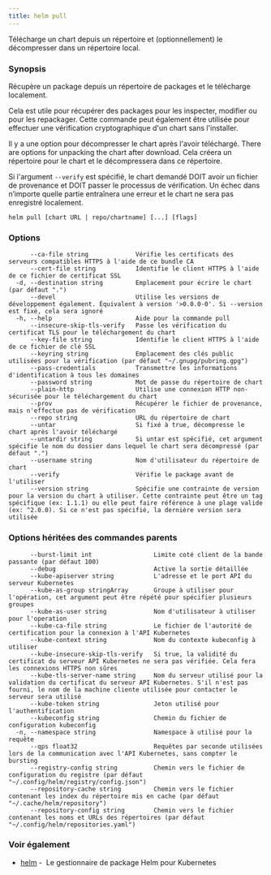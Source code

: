 ```yaml
---
title: helm pull
---
```

Télécharge un chart depuis un répertoire et (optionnellement) le décompresser dans un répertoire local.

### Synopsis

Récupère un package depuis un répertoire de packages et le télécharge localement.

Cela est utile pour récupérer des packages pour les inspecter, modifier ou pour les repackager. Cette commande peut également être utilisée pour effectuer une vérification cryptographique d'un chart sans l'installer.

Il y a une option pour décompresser le chart après l'avoir téléchargé. 
There are options for unpacking the chart after download. Cela créera un répertoire pour le chart et le décompressera dans ce répertoire.

Si l'argument `--verify` est spécifié, le chart demandé DOIT avoir un fichier de provenance et DOIT passer le processus de vérification. Un échec dans n’importe quelle partie entraînera une erreur et le chart ne sera pas enregistré localement.


```
helm pull [chart URL | repo/chartname] [...] [flags]
```

### Options

```
      --ca-file string             Vérifie les certificats des serveurs compatibles HTTPS à l'aide de ce bundle CA
      --cert-file string           Identifie le client HTTPS à l'aide de ce fichier de certificat SSL
  -d, --destination string         Emplacement pour écrire le chart (par défaut ".")
      --devel                      Utilise les versions de développement également. Équivalent à version '>0.0.0-0'. Si --version est fixé, cela sera ignoré
  -h, --help                       Aide pour la commande pull
      --insecure-skip-tls-verify   Passe les vérification du certificat TLS pour le téléchargement du chart
      --key-file string            Identifie le client HTTPS à l'aide de ce fichier de clé SSL
      --keyring string             Emplacement des clés public utilisées pour la vérification (par défaut "~/.gnupg/pubring.gpg")
      --pass-credentials           Transmettre les informations d'identification à tous les domaines
      --password string            Mot de passe du répertoire de chart
      --plain-http                 Utilise une connexion HTTP non-sécurisée pour le téléchargement du chart
      --prov                       Récupérer le fichier de provenance, mais n'effectue pas de vérification
      --repo string                URL du répertoire de chart
      --untar                      Si fixé à true, décompresse le chart après l'avoir téléchargé
      --untardir string            Si untar est spécifié, cet argument spécifie le nom du dossier dans lequel le chart sera décompressé (par défaut ".")
      --username string            Nom d'utilisateur du répertoire de chart
      --verify                     Vérifie le package avant de l'utiliser
      --version string             Spécifie une contrainte de version pour la version du chart à utiliser. Cette contrainte peut être un tag spécifique (ex: 1.1.1) ou elle peut faire référence à une plage valide (ex: ^2.0.0). Si ce n'est pas spécifié, la dernière version sera utilisée
```

### Options héritées des commandes parents

```
      --burst-limit int                 Limite coté client de la bande passante (par défaut 100)
      --debug                           Active la sortie détaillée
      --kube-apiserver string           L'adresse et le port API du serveur Kubernetes
      --kube-as-group stringArray       Groupe à utiliser pour l'opération, cet argument peut être répété pour spécifier plusieurs groupes
      --kube-as-user string             Nom d'utilisateur à utiliser pour l'operation
      --kube-ca-file string             Le fichier de l'autorité de certification pour la connexion à l'API Kubernetes
      --kube-context string             Nom du contexte kubeconfig à utiliser
      --kube-insecure-skip-tls-verify   Si true, la validité du certificat du serveur API Kubernetes ne sera pas vérifiée. Cela fera les connexions HTTPS non sûres
      --kube-tls-server-name string     Nom du serveur utilisé pour la validation du certificat du serveur API Kubernetes. S'il n'est pas fourni, le nom de la machine cliente utilisée pour contacter le serveur sera utilisé
      --kube-token string               Jeton utilisé pour l'authentification
      --kubeconfig string               Chemin du fichier de configuration kubeconfig
  -n, --namespace string                Namespace à utilisé pour la requête
      --qps float32                     Requêtes par seconde utilisées lors de la communication avec l'API Kubernetes, sans compter le bursting
      --registry-config string          Chemin vers le fichier de configuration du registre (par défaut "~/.config/helm/registry/config.json")
      --repository-cache string         Chemin vers le fichier contenant les index du répertoire mis en cache (par défaut "~/.cache/helm/repository")
      --repository-config string        Chemin vers le fichier contenant les noms et URLs des répertoires (par défaut "~/.config/helm/repositories.yaml")
```

### Voir également

* [helm](/helm/helm.md) -  Le gestionnaire de package Helm pour Kubernetes
